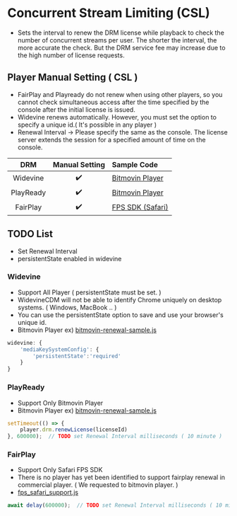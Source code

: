 # Concurrent Stream Limiting (CSL)
-  Sets the interval to renew the DRM license while playback to check the number of concurrent streams per user. The shorter the interval, the more accurate the check. But the DRM service fee may increase due to the high number of license requests.

## Player Manual Setting ( CSL )
- FairPlay and Playready do not renew when using other players, so you cannot check simultaneous access after the time specified by the console after the initial license is issued.
- Widevine renews automatically. However, you must set the option to specify a unique id.( It's possible in any player )
- Renewal Interval -> Please specify the same as the console. The license server extends the session for a specified amount of time on the console.

|    DRM    |    Manual Setting    | Sample Code                                                          |
|:---------:|:--------------------:|:---------------------------------------------------------------------|
| Widevine  |  :heavy_check_mark:  | [Bitmovin Player](./bitmovin-player/bitmovin-player-pallycon-renewal-sample.html) | 
| PlayReady |  :heavy_check_mark:  | [Bitmovin Player](./bitmovin-player/bitmovin-player-pallycon-renewal-sample.html) |
| FairPlay  |  :heavy_check_mark:  | [FPS SDK (Safari)](./fps-sdk/fps_safari_hls_key_renewal-sample.html) | 





## TODO List
- Set Renewal Interval
- persistentState enabled in widevine 


### Widevine
- Support All Player ( persistentState must be set. )
- WidevineCDM will not be able to identify Chrome uniquely on desktop systems. ( Windows, MacBook .. )
- You can use the persistentState option to save and use your browser's unique id.
- Bitmovin Player ex) [bitmovin-renewal-sample.js](./bitmovin-player/bitmovin-renewal-sample.js#L26)
```javascript
widevine: {
    'mediaKeySystemConfig': {
        'persistentState':'required'
    }
}
```

### PlayReady 
- Support Only Bitmovin Player
- Bitmovin Player ex) [bitmovin-renewal-sample.js](./bitmovin-player/bitmovin-renewal-sample.js#L10)
```javascript
setTimeout(() => {
    player.drm.renewLicense(licenseId)
}, 600000);  // TODO set Renewal Interval milliseconds ( 10 minute )
```


### FairPlay 
- Support Only Safari FPS SDK
- There is no player has yet been identified to support fairplay renewal in commercial player. ( We requested to bitmovin player. )
- [fps_safari_support.js](./fps-sdk/fps_safari_support.js#L59)
```javascript
await delay(600000);  // TODO set Renewal Interval milliseconds ( 10 minute )
```

